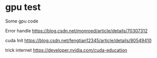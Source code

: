 # gpu test
Some gpu code

Error handle 
https://blog.csdn.net/monroed/article/details/70307312

cuda Init 
https://blog.csdn.net/fengtian12345/article/details/80549410

trick internet
https://developer.nvidia.com/cuda-education

